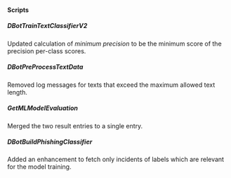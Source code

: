 
#### Scripts
##### DBotTrainTextClassifierV2
Updated calculation of *minimum precision* to be the minimum score of the precision per-class scores.
##### DBotPreProcessTextData
Removed log messages for texts that exceed the maximum allowed text length.
##### GetMLModelEvaluation
Merged the two result entries to a single entry.
##### DBotBuildPhishingClassifier
Added an enhancement to fetch only incidents of labels which are relevant for the model training.
